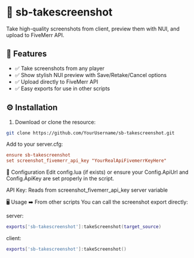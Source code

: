 # 📸 sb-takescreenshot

Take high-quality screenshots from client, preview them with NUI, and upload to FiveMerr API.  

## 🚀 Features
- ✅ Take screenshots from any player
- ✅ Show stylish NUI preview with Save/Retake/Cancel options
- ✅ Upload directly to FiveMerr API
- ✅ Easy exports for use in other scripts

## ⚙️ Installation
1. Download or clone the resource:
```bash
git clone https://github.com/YourUsername/sb-takescreenshot.git
```
Add to your server.cfg:
```ini
ensure sb-takescreenshot
set screenshot_fivemerr_api_key "YourRealApiFivemerrKeyHere"
```
📝 Configuration
Edit config.lua (if exists) or ensure your Config.ApiUrl and Config.ApiKey are set properly in the script.

API Key: Reads from screenshot_fivemerr_api_key server variable

🖥️ Usage
➡️ From other scripts
You can call the screenshot export directly:

server:
```Lua
exports['sb-takescreenshot']:takeScreenshot(target_source)
```
client:
```Lua
exports['sb-takescreenshot']:takeScreenshot()
```
